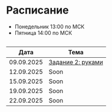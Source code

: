 # Расписание

- Понедельник 13:00 по МСК
- Пятница 14:00 по МСК

## 
| Дата        |    Тема |
|-------------|-------------|
| 09.09.2025  | [Задание 2: руками](09.09/Theory.md) |
| 12.09.2025  | Soon   |
| 15.09.2025  | Soon   |
| 19.09.2025  | Soon   |
| 22.09.2025  | Soon   |
